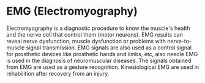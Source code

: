 #                                                                EMG (Electromyography)
Electromyography is a diagnostic procedure to know the muscle's health and the nerve cell that control them (motor neurons). EMG results can reveal nerve dysfunction, muscle dysfunction or problems with nerve-to-muscle signal transmission. EMG signals are also used as a control signal for prosthetic devices like prosthetic hands and limbs, etc, also needle EMG is used in the diagnosis of neuromuscular diseases. The signals obtained from EMG are used as a gesture recognition. Kinesiological EMG are used in rehabilition after recovery from an injury.
